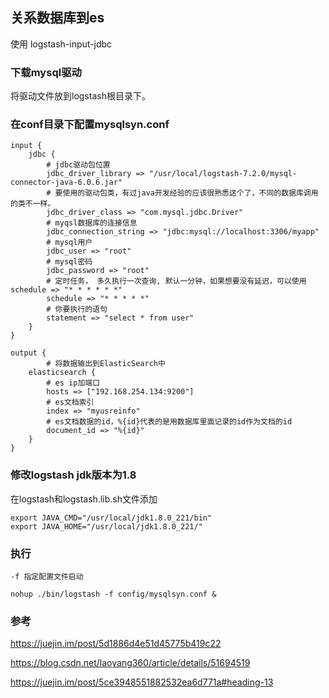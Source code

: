 ## 关系数据库到es

使用 logstash-input-jdbc
### 下载mysql驱动
将驱动文件放到logstash根目录下。
### 在conf目录下配置mysqlsyn.conf
```
input {
    jdbc {
        # jdbc驱动包位置
        jdbc_driver_library => "/usr/local/logstash-7.2.0/mysql-connector-java-6.0.6.jar"
        # 要使用的驱动包类，有过java开发经验的应该很熟悉这个了，不同的数据库调用的类不一样。
        jdbc_driver_class => "com.mysql.jdbc.Driver"
        # myqsl数据库的连接信息
        jdbc_connection_string => "jdbc:mysql://localhost:3306/myapp"
        # mysql用户
        jdbc_user => "root"
        # mysql密码
        jdbc_password => "root"
        # 定时任务， 多久执行一次查询, 默认一分钟，如果想要没有延迟，可以使用 schedule => "* * * * * *"
        schedule => "* * * * *"
        # 你要执行的语句
        statement => "select * from user"
    }
}

output {
        # 将数据输出到ElasticSearch中
    elasticsearch {
        # es ip加端口
        hosts => ["192.168.254.134:9200"]
        # es文档索引
        index => "myusreinfo"
        # es文档数据的id，%{id}代表的是用数据库里面记录的id作为文档的id
        document_id => "%{id}"
    }
}

```
### 修改logstash jdk版本为1.8

在logstash和logstash.lib.sh文件添加
```
export JAVA_CMD="/usr/local/jdk1.8.0_221/bin"  
export JAVA_HOME="/usr/local/jdk1.8.0_221/"
```
### 执行
```
-f 指定配置文件启动

nohup ./bin/logstash -f config/mysqlsyn.conf &
```
### 参考

https://juejin.im/post/5d1886d4e51d45775b419c22

https://blog.csdn.net/laoyang360/article/details/51694519

https://juejin.im/post/5ce3948551882532ea6d771a#heading-13


